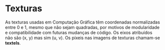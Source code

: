 # Texturas

As texturas usadas em Computação Gráfica têm coordenadas normalizadas entre 0 e 1, mesmo que não sejam quadradas, por motivos de modularidade e compatibilidade com futuras mudanças de código. Os eixos atribuídos não são (x, y) mas sim (u, v). Os píxeis nas imagens de texturas chamam-se **textels**.<br>
